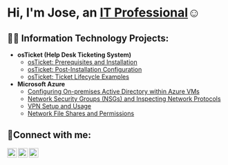 <h1>Hi, I'm Jose, an <a href="https://linkedin.com/in/Jose">IT Professional</a>☺</h1>

<h2>👨‍💻 Information Technology Projects:</h2>

- <b>osTicket (Help Desk Ticketing System)</b>
  - [osTicket: Prerequisites and Installation](https://github.com/joseech28/osticket-prereqs)
  - [osTicket: Post-Installation Configuration](https://github.com/joseech28/post-install-config)
  - [osTicket: Ticket Lifecycle Examples](https://github.com/joseech28/ticket-lifecycle)
- <b>Microsoft Azure</b>
  - [Configuring On-premises Active Directory within Azure VMs](https://github.com/joseech28/configure-ad)
  - [Network Security Groups (NSGs) and Inspecting Network Protocols](https://github.com/joseech28/-azure-network-protocols)
  - [VPN Setup and Usage ](https://github.com/joseech28/VPN-azure)
  - [Network File Shares and Permissions](https://github.com/joseech28/setting-Permissions-azure)

<h2>🤳Connect with me:</h2>

[<img align="left" alt="Josh | Twitter" width="22px" src="https://cdn.jsdelivr.net/npm/simple-icons@v3/icons/twitter.svg" />][twitter]
[<img align="left" alt="Josh | LinkedIn" width="22px" src="https://cdn.jsdelivr.net/npm/simple-icons@v3/icons/linkedin.svg" />][linkedin]
[<img align="left" alt="Josh | Instagram" width="22px" src="https://cdn.jsdelivr.net/npm/simple-icons@v3/icons/instagram.svg" />][instagram]

[twitter]: https://twitter.com/Jose
[instagram]: https://www.instagram.com/Jose
[linkedin]: https://linkedin.com/in/Jose

